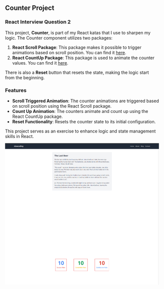 ## Counter Project

### React Interview Question 2

This project, **Counter**, is part of my React katas that I use to sharpen my logic. The Counter component utilizes two packages:

1. **React Scroll Package**: This package makes it possible to trigger animations based on scroll position. You can find it [here](https://www.npmjs.com/package/react-scroll).
2. **React CountUp Package**: This package is used to animate the counter values. You can find it [here](https://www.npmjs.com/package/react-countup).

There is also a **Reset** button that resets the state, making the logic start from the beginning.

### Features

- **Scroll Triggered Animation**: The counter animations are triggered based on scroll position using the React Scroll package.
- **Count Up Animation**: The counters animate and count up using the React CountUp package.
- **Reset Functionality**: Resets the counter state to its initial configuration.

This project serves as an exercise to enhance logic and state management skills in React.

![Counter Screenshot](../Counter/src/assets/Counter.png)
